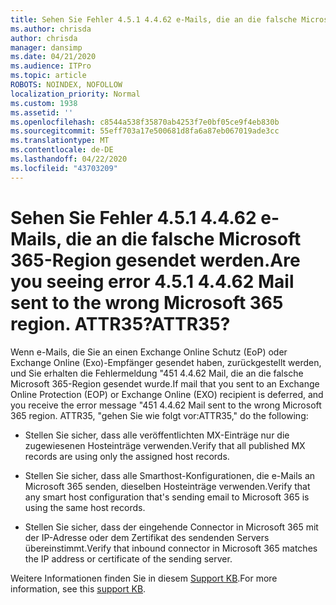 ```yaml
---
title: Sehen Sie Fehler 4.5.1 4.4.62 e-Mails, die an die falsche Microsoft 365-Region gesendet werden. ATTR35?
ms.author: chrisda
author: chrisda
manager: dansimp
ms.date: 04/21/2020
ms.audience: ITPro
ms.topic: article
ROBOTS: NOINDEX, NOFOLLOW
localization_priority: Normal
ms.custom: 1938
ms.assetid: ''
ms.openlocfilehash: c8544a538f35870ab4253f7e0bf05ce9f4eb830b
ms.sourcegitcommit: 55eff703a17e500681d8fa6a87eb067019ade3cc
ms.translationtype: MT
ms.contentlocale: de-DE
ms.lasthandoff: 04/22/2020
ms.locfileid: "43703209"
---
```

# <a name="are-you-seeing-error-451-4462-mail-sent-to-the-wrong-microsoft-365-region-attr35"></a><span data-ttu-id="32358-103">Sehen Sie Fehler 4.5.1 4.4.62 e-Mails, die an die falsche Microsoft 365-Region gesendet werden.</span><span class="sxs-lookup"><span data-stu-id="32358-103">Are you seeing error 4.5.1 4.4.62 Mail sent to the wrong Microsoft 365 region.</span></span> <span data-ttu-id="32358-104">ATTR35?</span><span class="sxs-lookup"><span data-stu-id="32358-104">ATTR35?</span></span>

<span data-ttu-id="32358-105">Wenn e-Mails, die Sie an einen Exchange Online Schutz (EoP) oder Exchange Online (Exo)-Empfänger gesendet haben, zurückgestellt werden, und Sie erhalten die Fehlermeldung "451 4.4.62 Mail, die an die falsche Microsoft 365-Region gesendet wurde.</span><span class="sxs-lookup"><span data-stu-id="32358-105">If mail that you sent to an Exchange Online Protection (EOP) or Exchange Online (EXO) recipient is deferred, and you receive the error message "451 4.4.62 Mail sent to the wrong Microsoft 365 region.</span></span> <span data-ttu-id="32358-106">ATTR35, "gehen Sie wie folgt vor:</span><span class="sxs-lookup"><span data-stu-id="32358-106">ATTR35," do the following:</span></span>

- <span data-ttu-id="32358-107">Stellen Sie sicher, dass alle veröffentlichten MX-Einträge nur die zugewiesenen Hosteinträge verwenden.</span><span class="sxs-lookup"><span data-stu-id="32358-107">Verify that all published MX records are using only the assigned host records.</span></span>

- <span data-ttu-id="32358-108">Stellen Sie sicher, dass alle Smarthost-Konfigurationen, die e-Mails an Microsoft 365 senden, dieselben Hosteinträge verwenden.</span><span class="sxs-lookup"><span data-stu-id="32358-108">Verify that any smart host configuration that's sending email to Microsoft 365 is using the same host records.</span></span>

- <span data-ttu-id="32358-109">Stellen Sie sicher, dass der eingehende Connector in Microsoft 365 mit der IP-Adresse oder dem Zertifikat des sendenden Servers übereinstimmt.</span><span class="sxs-lookup"><span data-stu-id="32358-109">Verify that inbound connector in Microsoft 365 matches the IP address or certificate of the sending server.</span></span>

<span data-ttu-id="32358-110">Weitere Informationen finden Sie in diesem [Support KB](https://support.microsoft.com/help/4057301/attr35-response-code-when-mail-is-sent-to-eop-exo).</span><span class="sxs-lookup"><span data-stu-id="32358-110">For more information, see this [support KB](https://support.microsoft.com/help/4057301/attr35-response-code-when-mail-is-sent-to-eop-exo).</span></span>
